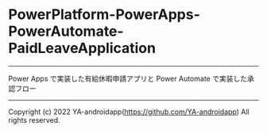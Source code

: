# PowerPlatform-PowerApps-PowerAutomate-PaidLeaveApplication

---

Power Apps で実装した有給休暇申請アプリと Power Automate で実装した承認フロー

---

Copyright (c) 2022 YA-androidapp(https://github.com/YA-androidapp) All rights reserved.
